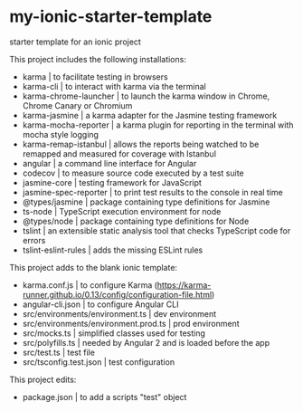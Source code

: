 # my-ionic-starter-template
starter template for an ionic project

This project includes the following installations:
  - karma | to facilitate testing in browsers
  - karma-cli | to interact with karma via the terminal
  - karma-chrome-launcher | to launch the karma window in Chrome, Chrome Canary or Chromium
  - karma-jasmine | a karma adapter for the Jasmine testing framework
  - karma-mocha-reporter | a karma plugin for reporting in the terminal with mocha style logging
  - karma-remap-istanbul | allows the reports being watched to be remapped and measured for coverage with Istanbul 
  - angular | a command line interface for Angular
  - codecov | to measure source code executed by a test suite
  - jasmine-core | testing framework for JavaScript
  - jasmine-spec-reporter | to print test results to the console in real time
  - @types/jasmine | package containing type definitions for Jasmine
  - ts-node | TypeScript execution environment for node
  - @types/node | package containing type definitions for Node
  - tslint | an extensible static analysis tool that checks TypeScript code for errors
  - tslint-eslint-rules | adds the missing ESLint rules

This project adds to the blank ionic template:
  - karma.conf.js | to configure Karma (https://karma-runner.github.io/0.13/config/configuration-file.html)
  - angular-cli.json | to configure Angular CLI
  - src/environments/environment.ts | dev environment
  - src/environments/environment.prod.ts | prod environment
  - src/mocks.ts | simplified classes used for testing
  - src/polyfills.ts | needed by Angular 2 and is loaded before the app
  - src/test.ts | test file
  - src/tsconfig.test.json | test configuration

This project edits:
  - package.json | to add a scripts "test" object